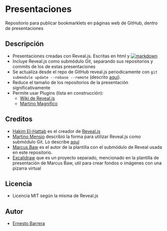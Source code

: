 # Presentaciones
Repositorio para publicar bookmarklets en páginas web de GitHub, dentro de presentaciones

## Descripción
* Presentaciones creadas con Reveal.js. Escritas en html y [![markdown](https://www.markdownguide.org/favicon.ico)](https://www.markdownguide.org)
* Incluye Reveal.js como submódulo Git, separando sus repositorios y commits de los de estas presentaciones
* Se actualiza desde el repo de GitHub reveal.js periodicamente con `git submodule update --rebase --remote` (descrito [aquí](https://github.com/pacharanero/create-new-revealjs-template#updating-revealjs)). 
* Reduce el tamaño de los repositorios de la presentación significativamente
* Permite usar Plugins (lista en construcción):
    * [Wiki de Reveal.js](https://github.com/hakimel/reveal.js/wiki/Plugins,-Tools-and-Hardware)
    * [Martino Magnifico](https://martinomagnifico.github.io/)

## Creditos
* [Hakim El-Hattab](https://twitter.com/hakimel) es el creador de [Reveal.js](https://github.com/hakimel/reveal.js)
* [Martino Mensio](https://twitter.com/MartinoMensio) describió la forma para utilizar Reveal.js como submódulo Git. Lo describe [aquí](https://martinomensio.medium.com/how-to-host-reveal-js-slides-on-github-pages-and-have-a-tidy-repository-1a363944c38d) 
* [Marcus Baw](https://github.com/pacharanero/create-new-revealjs-template) es el autor de la plantilla con el submódulo de Reveal usada en este repositorio.
* [Excalidraw](https://excalidraw.com/) que es un proyecto separado, mencionado en la plantilla de presentación de Marcus Baw, util para crear fondos o imágenes con una pizarra virtual

## Licencia
* Licencia MIT según la misma de Reveal.js

## Autor
* [Ernesto Barrera](https://twitter.com/ernestob)
